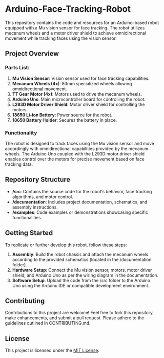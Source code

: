 # Arduino-Face-Tracking-Robot




This repository contains the code and resources for an Arduino-based robot equipped with a Mu vision sensor for face tracking. The robot utilizes mecanum wheels and a motor driver shield to achieve omnidirectional movement while tracking faces using the vision sensor.

## Project Overview

### Parts List:
1. **Mu Vision Sensor**: Vision sensor used for face tracking capabilities.
2. **Mecanum Wheels (4x)**: 80mm specialized wheels allowing omnidirectional movement.
3. **TT Gear Motor (4x)**: Motors used to drive the mecanum wheels.
4. **Arduino Uno**: Main microcontroller board for controlling the robot.
5. **L293D Motor Driver Shield**: Motor driver shield for controlling the motors.
6. **18650 Li-ion Battery**: Power source for the robot.
7. **18650 Battery Holder**: Secures the battery in place.

### Functionality

The robot is designed to track faces using the Mu vision sensor and move accordingly with omnidirectional capabilities provided by the mecanum wheels. The Arduino Uno coupled with the L293D motor driver shield enables control over the motors for precise movement based on face tracking data.

## Repository Structure

- **/src**: Contains the source code for the robot's behavior, face tracking algorithms, and motor control.
- **/documentation**: Includes project documentation, schematics, and assembly instructions.
- **/examples**: Code examples or demonstrations showcasing specific functionalities.

## Getting Started

To replicate or further develop this robot, follow these steps:

1. **Assembly**: Build the robot chassis and attach the mecanum wheels according to the provided schematics (located in the /documentation folder).
2. **Hardware Setup**: Connect the Mu vision sensor, motors, motor driver shield, and Arduino Uno as per the wiring diagram in the documentation.
3. **Software Setup**: Upload the code from the /src folder to the Arduino Uno using the Arduino IDE or compatible development environment.

## Contributing

Contributions to this project are welcome! Feel free to fork this repository, make enhancements, and submit a pull request. Please adhere to the guidelines outlined in CONTRIBUTING.md.

## License

This project is licensed under the [MIT License](LICENSE).
